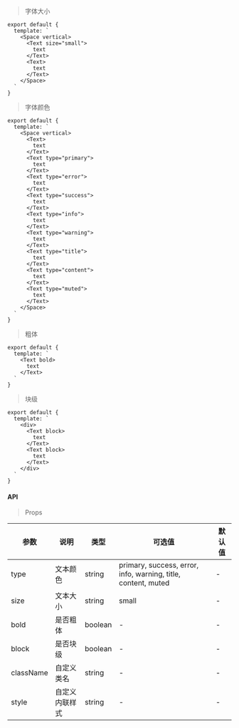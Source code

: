> 字体大小

```
export default {
  template: `
    <Space vertical>
      <Text size="small">
        text
      </Text>
      <Text>
        text
      </Text>
    </Space>
  `
}
```

> 字体颜色

```
export default {
  template: `
    <Space vertical>
      <Text>
        text
      </Text>
      <Text type="primary">
        text
      </Text>
      <Text type="error">
        text
      </Text>
      <Text type="success">
        text
      </Text>
      <Text type="info">
        text
      </Text>
      <Text type="warning">
        text
      </Text>
      <Text type="title">
        text
      </Text>
      <Text type="content">
        text
      </Text>
      <Text type="muted">
        text
      </Text>
    </Space>
  `
}
```

> 粗体

```
export default {
  template: `
    <Text bold>
      text
    </Text>
  `
}
```

> 块级

```
export default {
  template: `
    <div>
      <Text block>
        text
      </Text>
      <Text block>
        text
      </Text>
    </div>
  `
}
```

#### API

> Props

参数 | 说明 | 类型 | 可选值 | 默认值
---|---|---|---|---
type | 文本颜色 | string | primary, success, error, info, warning, title, content, muted | -
size | 文本大小 | string | small | -
bold | 是否粗体 | boolean | - | -
block | 是否块级 | boolean | - | -
className | 自定义类名 | string | - | -
style | 自定义内联样式 | string | - | -